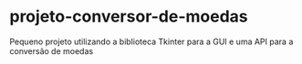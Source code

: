 # projeto-conversor-de-moedas
Pequeno projeto utilizando a biblioteca Tkinter para a GUI e uma API para a conversão de moedas
